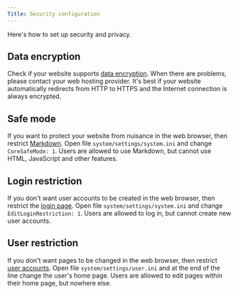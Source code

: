 ```yaml
---
Title: Security configuration
---
```

Here's how to set up security and privacy.

## Data encryption

Check if your website supports [data encryption](https://www.ssllabs.com/ssltest/). When there are problems, please contact your web hosting provider. It's best if your website automatically redirects from HTTP to HTTPS and the Internet connection is always encrypted.

## Safe mode

If you want to protect your website from nuisance in the web browser, then restrict [Markdown](markdown-cheat-sheet). Open file `system/settings/system.ini` and change `CoreSafeMode: 1`. Users are allowed to use Markdown, but cannot use HTML, JavaScript and other features.

## Login restriction

If you don't want user accounts to be created in the web browser, then restrict the [login page](https://github.com/datenstrom/yellow-extensions/tree/master/features/edit). Open file `system/settings/system.ini` and change `EditLoginRestriction: 1`. Users are allowed to log in, but cannot create new user accounts.

## User restriction

If you don't want pages to be changed in the web browser, then restrict [user accounts](adjusting-system#user-accounts). Open file `system/settings/user.ini` and at the end of the line change the user's home page. Users are allowed to edit pages within their home page, but nowhere else.
